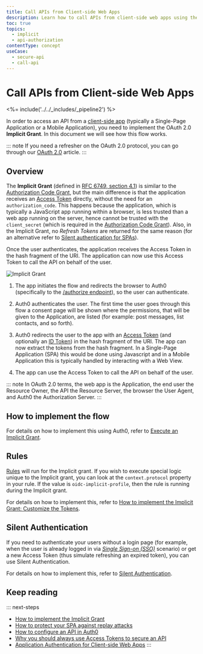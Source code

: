 ```yaml
---
title: Call APIs from Client-side Web Apps
description: Learn how to call APIs from client-side web apps using the OAuth 2.0 Implicit Grant.
toc: true
topics:
  - implicit
  - api-authorization
contentType: concept
useCase:
  - secure-api
  - call-api
---
```

# Call APIs from Client-side Web Apps

<%= include('../../_includes/_pipeline2') %>

In order to access an API from a [client-side app](/quickstart/spa) (typically a Single-Page Application or a Mobile Application), you need to implement the OAuth 2.0 **Implicit Grant**. In this document we will see how this flow works.

::: note
If you need a refresher on the OAuth 2.0 protocol, you can go through our [OAuth 2.0](/protocols/oauth2) article.
:::

## Overview

The **Implicit Grant** (defined in [RFC 6749, section 4.1](https://tools.ietf.org/html/rfc6749#section-4.2)) is similar to the [Authorization Code Grant](/api-auth/grant/authorization-code), but the main difference is that the application receives an [Access Token](/tokens/overview-access-tokens) directly, without the need for an `authorization_code`. This happens because the application, which is typically a JavaScript app running within a browser, is less trusted than a web app running on the server, hence cannot be trusted with the `client_secret` (which is required in the [Authorization Code Grant](/api-auth/grant/authorization-code)). Also, in the Implicit Grant, no <dfn data-key="refresh-token">Refresh Tokens</dfn> are returned for the same reason (for an alternative refer to [Silent authentication for SPAs](/api-auth/tutorials/silent-authentication)).

Once the user authenticates, the application receives the Access Token in the hash fragment of the URI. The application can now use this Access Token to call the API on behalf of the user.

![Implicit Grant](/media/articles/api-auth/implicit-grant.png)

 1. The app initiates the flow and redirects the browser to Auth0 (specifically to the [/authorize endpoint](/api/authentication#implicit-grant)), so the user can authenticate.

 1. Auth0 authenticates the user. The first time the user goes through this flow a consent page will be shown where the permissions, that will be given to the Application, are listed (for example: post messages, list contacts, and so forth).

 1. Auth0 redirects the user to the app with an [Access Token](/tokens/overview-access-tokens) (and optionally an [ID Token](/tokens/id-token)) in the hash fragment of the URI. The app can now extract the tokens from the hash fragment. In a Single-Page Application (SPA) this would be done using Javascript and in a Mobile Application this is typically handled by interacting with a Web View.

 1. The app can use the Access Token to call the API on behalf of the user.

::: note
In OAuth 2.0 terms, the web app is the Application, the end user the Resource Owner, the API the Resource Server, the browser the User Agent, and Auth0 the Authorization Server.
:::

## How to implement the flow

For details on how to implement this using Auth0, refer to [Execute an Implicit Grant](/api-auth/tutorials/implicit-grant).

## Rules

[Rules](/rules) will run for the Implicit grant. If you wish to execute special logic unique to the Implicit grant, you can look at the `context.protocol` property in your rule. If the value is `oidc-implicit-profile`, then the rule is running during the Implicit grant.

For details on how to implement this, refer to [How to implement the Implicit Grant: Customize the Tokens](/api-auth/tutorials/implicit-grant#optional-customize-the-tokens).

## Silent Authentication

If you need to authenticate your users without a login page (for example, when the user is already logged in via <dfn data-key="single-sign-on">[Single Sign-on (SSO)](/sso)</dfn> scenario) or get a new Access Token (thus simulate refreshing an expired token), you can use Silent Authentication.

For details on how to implement this, refer to [Silent Authentication](/api-auth/tutorials/silent-authentication).

## Keep reading

::: next-steps
* [How to implement the Implicit Grant](/api-auth/tutorials/implicit-grant)
* [How to protect your SPA against replay attacks](/api-auth/tutorials/nonce)
* [How to configure an API in Auth0](/apis)
* [Why you should always use Access Tokens to secure an API](/api-auth/why-use-access-tokens-to-secure-apis)
* [Application Authentication for Client-side Web Apps](/application-auth/client-side-web)
:::
